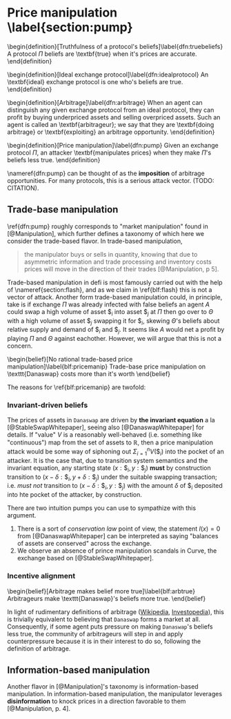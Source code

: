# Price manipulation \label{section:pump}

\begin{definition}[Truthfulness of a protocol's beliefs]\label{dfn:truebeliefs}
A protocol $\Pi$ beliefs are \textbf{true} when it's prices are accurate.
\end{definition}

\begin{definition}[Ideal exchange protocol]\label{dfn:idealprotocol}
An \textbf{ideal} exchange protocol is one who's beliefs are true.
\end{definition}

\begin{definition}[Arbitrage]\label{dfn:arbitrage}
When an agent can distinguish any given exchange protocol from an ideal protocol, they can profit by buying underpriced assets and selling overpriced assets. Such an agent is called an \textbf{arbitrageur}; we say that they are \textbf{doing arbitrage} or \textbf{exploiting} an arbitrage opportunity. 
\end{definition}

\begin{definition}[Price manipulation]\label{dfn:pump}
Given an exchange protocol $\Pi$, an attacker \textbf{manipulates prices} when they make $\Pi$'s beliefs less true. 
\end{definition}

\nameref{dfn:pump} can be thought of as the **imposition** of arbitrage opportunities. For many protocols, this is a serious attack vector. (TODO: CITATION). 

## Trade-base manipulation

\ref{dfn:pump} roughly corresponds to "market manipulation" found in [@Manipulation], which further defines a taxonomy of which here we consider the trade-based flavor. In trade-based manipulation, 
> the manipulator buys or sells in quantity, knowing that due to asymmetric information and trade processing and inventory costs prices will move in the direction of their trades [@Manipulation, p 5].

Trade-based manipulation in defi is most famously carried out with the help of \nameref{section:flash}, and as we claim in \ref{blf:flash} this is not a vector of attack. Another form trade-based manipulation could, in principle, take is if exchange $\Pi$ was already infected with false beliefs an agent $A$ could swap a high volume of asset $\$_i$ into asset $\$_j$ at $\Pi$ then go over to $\Theta$ with a high volume of asset $\$_j$ swapping it for $\$_i$, skewing $\Theta$'s beliefs about relative supply and demand of $\$_i$ and $\$_j$. It seems like $A$ would net a profit by playing $\Pi$ and $\Theta$ against eachother. However, we will argue that this is not a concern. 

\begin{belief}[No rational trade-based price manipulation]\label{blf:pricemanip}
Trade-base price manipulation on \texttt{Danaswap} costs more than it's worth
\end{belief}

The reasons for \ref{blf:pricemanip} are twofold: 

### Invariant-driven beliefs

The prices of assets in `Danaswap` are driven by **the invariant equation** a la [@StableSwapWhitepaper], seeing also [@DanaswapWhitepaper] for details. If "value" $V$ is a reasonably well-behaved (i.e. something like "continuous") map from the set of assets to $\mathbb{R}$, then a price manipulation attack would be some way of siphoning out $\Sigma_{i = 1}^{n} V(\$_i)$ into the pocket of an attacker. It is the case that, due to transition system semantics and the invariant equation, any starting state $(x : \$_i, y: \$_j)$ **must** by construction transition to $(x - \delta : \$_i, y + \delta : \$_j)$ under the suitable swapping transaction; i.e. _must not_ transition to $(x - \delta : \$_i, y : \$_j)$ with the amount $\delta$ of $\$_i$ deposited into hte pocket of the attacker, by construction. 

There are two intuition pumps you can use to sympathize with this argument. 
1. There is a sort of _conservation law_ point of view, the statement $I(x) = 0$ from [@DanaswapWhitepaper] can be interpreted as saying "balances of assets are conserved" across the exchange. 
2. We observe an absence of prince manipulation scandals in Curve, the exchange based on [@StableSwapWhitepaper]. 

### Incentive alignment

\begin{belief}[Arbitrage makes belief more true]\label{blf:arbtrue}
Arbitrageurs make \texttt{Danaswap}'s beliefs more true.
\end{belief}

In light of rudimentary definitions of arbitrage ([Wikipedia](https://en.wikipedia.org/wiki/Arbitrage#Price_convergence), [Investopedia](https://www.investopedia.com/terms/a/arbitrage.asp)), this is trivially equivalent to believing that `Danaswap` forms a market at all. Consequently, if some agent puts pressure on making `Danaswap`'s beliefs less true, the community of arbitrageurs will step in and apply counterpressure because it is in their interest to do so, following the definition of arbitrage. 

## Information-based manipulation

Another flavor in [@Manipulation]'s taxonomy is information-based manipulation. In information-based manipulation, the manipulator leverages **disinformation** to knock prices in a direction favorable to them [@Manipulation, p. 4]. 

